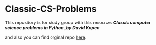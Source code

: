 # Classic-CS-Problems

This repository is for study group with this resource:
***Classic computer science problems in Python ,by David Kopec***

and also you can find orginal repo [here](https://github.com/davecom/ClassicComputerScienceProblemsInPython).
